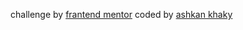 challenge by [frantend mentor](https://www.frontendmentor.io?ref=challenge)
coded by [ashkan khaky](https://github.com/AshkanKhaky)
